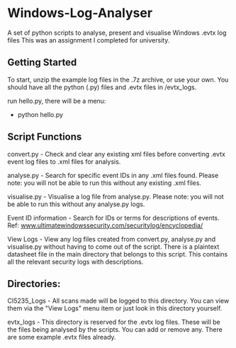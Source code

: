 # Windows-Log-Analyser

A set of python scripts to analyse, present and visualise Windows .evtx log files
This was an assignment I completed for university. 

## Getting Started

To start, unzip the example log files in the .7z archive, or use your own.
You should have all the python (.py) files and .evtx files in /evtx_logs.

run hello.py, there will be a menu:

- python hello.py

## Script Functions

convert.py - Check and clear any existing xml files before converting .evtx event log files to .xml files for analysis.

analyse.py - Search for specific event IDs in any .xml files found. Please note: you will not be able to run this without any existing .xml files.

visualise.py - Visualise a log file from analyse.py. Please note: you will not be able to run this without any analyse.py logs.

Event ID information - Search for IDs or terms for descriptions of events. 
Ref: www.ultimatewindowssecurity.com/securitylog/encyclopedia/

View Logs - View any log files created from convert.py, analyse.py and visualise.py without having to come out of the script. There is a plaintext datasheet file in the main directory that belongs to this script. This contains all the relevant security logs with descriptions.

## Directories:

CI5235_Logs - All scans made will be logged to this directory. You can view them via the "View Logs" menu item or just look in this directory yourself.

evtx_logs - This directory is reserved for the .evtx log files. These will be the files being analysed by the scripts. You can add or remove any. There are some example .evtx files already.
